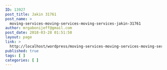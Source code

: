 ```yaml
---
ID: 13927
post_title: Jakin 31761
post_name: >
  moving-services-moving-services-moving-services-jakin-31761
author: mrgabonijeff@gmail.com
post_date: 2018-03-28 01:51:58
layout: page
link: >
  http://localhost/wordpress/moving-services-moving-services-moving-services-jakin-31761/
published: true
tags: [ ]
categories: [ ]
---
```


